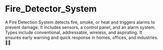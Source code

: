 # Fire_Detector_System
A Fire Detection System detects fire, smoke, or heat and triggers alarms to prevent damage. It includes sensors, a control panel, and an alarm system. Types include conventional, addressable, wireless, and aspirating. It ensures early warning and quick response in homes, offices, and industries. 🚨🔥
